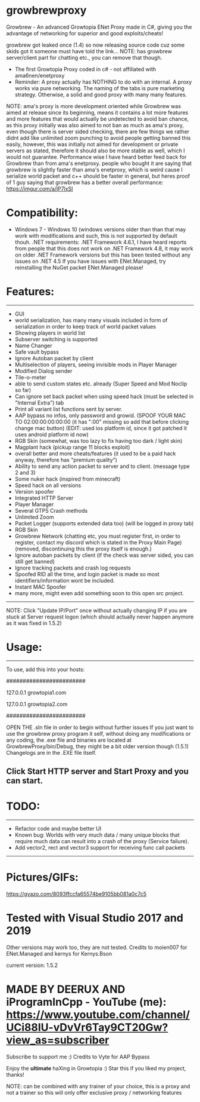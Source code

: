 # growbrewproxy
Growbrew - An advanced Growtopia ENet Proxy made in C#, giving you the advantage of networking for superior and good exploits/cheats!

growbrew got leaked once (1.4) so now releasing source code cuz some skids got it someone must have told the link...
NOTE: has growbrew server/client part for chatting etc., you can remove that though.

- The first Growtopia Proxy coded in c# - not affiliated with ama6nen/enetproxy
- Reminder: A proxy actually has NOTHING to do with an internal. A proxy works via pure networking. The naming of the tabs is pure marketing strategy. Otherwise, a solid and good proxy with many many features.

NOTE: ama's proxy is more development oriented while Growbrew was aimed at release since its beginning, means it contains a lot more
features and more features that would actually be undetected to avoid ban chance, as this proxy initially was also aimed to not ban as much as ama's proxy, even though there is server sided checking, there are few things we rather didnt add like unlimited zoom punching to avoid people getting banned this easily, however, this was initially not aimed for development or private servers as stated, therefore it should also be more stable as well, which I would not guarantee. Performance wise I have heard better feed back for Growbrew than from ama's enetproxy. 
people who bought it are saying that growbrew is slightly faster than ama's enetproxy, which is weird cause I serialize world packet
and c++ should be faster in general, but heres proof of 1 guy saying that growbrew has a better overall performance:
https://imgur.com/a/lP7lxSI


# Compatibility:
- Windows 7 - Windows 10 (windows versions older than than that may work with modifications and such, this is not supported by default thouh. .NET requirements: .NET Framework 4.6.1, I have heard reports from people that this does not work on .NET Framework 4.8, it may work on older .NET Framework versions but this has been tested without any issues on .NET 4.5
If you have issues with ENet.Managed, try reinstalling the NuGet packet ENet.Managed please!

# Features:
---------------------------------------------------------------
- GUI
- world serialization, has many many visuals included in form of serialization in order to keep track of world packet values
- Showing players in world list
- Subserver switching is supported
- Name Changer
- Safe vault bypass
- Ignore Autoban packet by client
- Multiselection of players, seeing invisible mods in Player Manager
- Modified Dialog sender
- Tile-o-meter
- able to send custom states etc. already (Super Speed and Mod Noclip so far)
- Can ignore set back packet when using speed hack (must be selected in "Internal Extra") tab
- Print all variant list functions sent by server.
- AAP bypass no infos, only password and growid. (SPOOF YOUR MAC TO 02:00:00:00:00:00 (it has ":00" missing so add that before clicking change mac button) (EDIT: used ios platform id, since it got patched it uses android platform id now)
- RGB Skin (somewhat, was too lazy to fix having too dark / light skin)
- Magplant hack (pickup range 11 blocks exploit)
- overall better and more cheats/features (it used to be a paid hack anyway, therefore has "premium quality")
- Ability to send any action packet to server and to client. (message type 2 and 3)
- Some nuker hack (inspired from minecraft)
- Speed hack on all versions
- Version spoofer
- Integrated HTTP Server
- Player Manager
- Several GTPS Crash methods
- Unlimited Zoom
- Packet Logger (supports extended data too) (will be logged in proxy tab)
- RGB Skin
- Growbrew Network (chatting etc, you must register first, in order to register, contact my discord which is stated in the Proxy Main Page) (removed, discontinuing this the proxy itself is enough.)
- Ignore autoban packets by client (if the check was server sided, you can still get banned)
- Ignore tracking packets and crash log requests
- Spoofed RID all the time, and login packet is made so most identifiers/information wont be included.
- Instant MAC Spoofer
- many more, might even add something soon to this open src project.
---------------------------------------------------------------

NOTE: Click "Update IP/Port" once without actually changing IP if you are stuck at Server request logon (which should actually never happen anymore as it was fixed in 1.5.2)

# Usage:
---------------------------------------------------------------
To use, add this into your hosts:

########################

127.0.0.1 growtopia1.com

127.0.0.1 growtopia2.com

########################

OPEN THE .sln file in order to begin without further issues
If you just want to use the growbrew proxy program it self, without doing any modifications or any coding,
the .exe file and binaries are located at GrowbrewProxy/bin/Debug, they might be a bit older version though (1.5.1) Changelogs are in the .EXE file itself.

Click Start HTTP server and Start Proxy and you can start.
---------------------------------------------------------------

# TODO:
---------------------------------------------------------------
- Refactor code and maybe better UI
- Known bug: Worlds with very much data / many unique blocks that require much data can result into a crash of the proxy (Service failure).
- Add vector2, rect and vector3 support for receiving func call packets
---------------------------------------------------------------

# Pictures/GIFs:
https://gyazo.com/8093ffccfa65574be9105bb081a0c7c5

# Tested with Visual Studio 2017 and 2019

Other versions may work too, they are not tested. Credits to moien007 for ENet.Managed and kernys for Kernys.Bson


current version: 1.5.2
# MADE BY DEERUX AND iProgramInCpp - YouTube (me): https://www.youtube.com/channel/UCi88IU-vDvVr6Tay9CT20Gw?view_as=subscriber

Subscribe to support me :)
Credits to Vyte for AAP Bypass

Enjoy the **ultimate** haXing in Growtopia :) Star this if you liked my project, thanks!

NOTE: can be combined with any trainer of your choice, this is a proxy and not a trainer so this will only offer exclusive proxy / networking features
